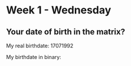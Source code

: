 # Week 1 - Wednesday

## Your date of birth in the matrix?

My real birthdate: 17071992

My birthdate in binary:
